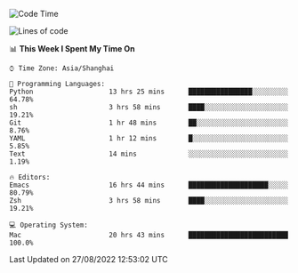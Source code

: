 <!--START_SECTION:waka-->
![Code Time](http://img.shields.io/badge/Code%20Time-822%20hrs%2032%20mins-blue)

![Lines of code](https://img.shields.io/badge/From%20Hello%20World%20I%27ve%20Written-22%20Thousand%20lines%20of%20code-blue)

📊 **This Week I Spent My Time On** 

```text
⌚︎ Time Zone: Asia/Shanghai

💬 Programming Languages: 
Python                   13 hrs 25 mins      ████████████████░░░░░░░░░   64.78% 
sh                       3 hrs 58 mins       ████░░░░░░░░░░░░░░░░░░░░░   19.21% 
Git                      1 hr 48 mins        ██░░░░░░░░░░░░░░░░░░░░░░░   8.76% 
YAML                     1 hr 12 mins        █░░░░░░░░░░░░░░░░░░░░░░░░   5.85% 
Text                     14 mins             ░░░░░░░░░░░░░░░░░░░░░░░░░   1.19%

🔥 Editors: 
Emacs                    16 hrs 44 mins      ████████████████████░░░░░   80.79% 
Zsh                      3 hrs 58 mins       ████░░░░░░░░░░░░░░░░░░░░░   19.21%

💻 Operating System: 
Mac                      20 hrs 43 mins      █████████████████████████   100.0%

```


 Last Updated on 27/08/2022 12:53:02 UTC
<!--END_SECTION:waka-->
